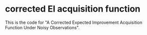 # corrected EI acquisition function
This is the code for "A Corrected Expected Improvement Acquisition Function Under Noisy Observations".
